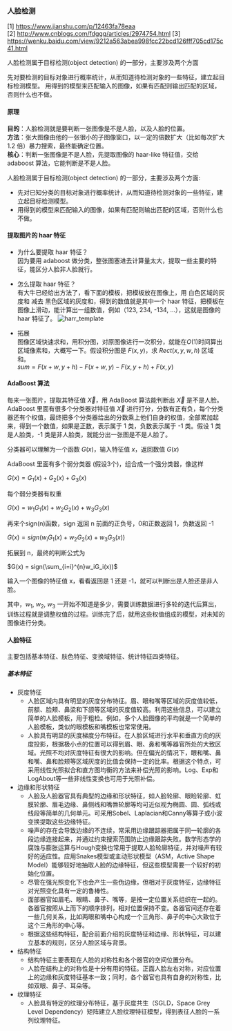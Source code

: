 ### 人脸检测

[1] https://www.jianshu.com/p/12463fa78eaa  
[2] http://www.cnblogs.com/fdggg/articles/2974754.html
[3] https://wenku.baidu.com/view/9212a563abea998fcc22bcd126fff705cd175c41.html

人脸检测属于目标检测(object detection) 的一部分，主要涉及两个方面

先对要检测的目标对象进行概率统计，从而知道待检测对象的一些特征，建立起目标检测模型。
用得到的模型来匹配输入的图像，如果有匹配则输出匹配的区域，否则什么也不做。

#### 原理
**目的**：人脸检测就是要判断一张图像是不是人脸，以及人脸的位置。  
**方法**：张大图像由他的一张很小的子图像窗口，以一定的倍数扩大（比如每次扩大 1.2 倍）暴力搜索，最终能确定位置。  
**核心**：判断一张图像是不是人脸，先提取图像的 haar-like 特征值，交给 adaboost 算法，它能判断是不是人脸。

人脸检测属于目标检测(object detection) 的一部分，主要涉及两个方面:
- 先对已知分类的目标对象进行概率统计，从而知道待检测对象的一些特征，建立起目标检测模型。
- 用得到的模型来匹配输入的图像，如果有匹配则输出匹配的区域，否则什么也不做。

#### 提取图片的 haar 特征
+ 为什么要提取 haar 特征？  
因为要用 adaboost 做分类，整张图塞进去计算量太大，提取一些主要的特征，能区分人脸非人脸就行。

+ 怎么提取 haar 特征？  
有大牛已经给出方法了，看下面的模板，把模板放在图像上，用 白色区域的灰度和 减去 黑色区域的灰度和，得到的数值就是其中一个 haar 特征，把模板在图像上滑动，能计算出一组数值，例如（123, 234, -134, ...），这就是图像的 haar 特征了。
![harr_template](https://upload-images.jianshu.io/upload_images/2764502-49382ffb6c163114.png?imageMogr2/auto-orient/strip%7CimageView2/2/w/700)

+ 拓展  
图像区域快速求和，用积分图，对原图像进行一次积分，就能在$O(1)$时间算出区域像素和，大概写一下。假设积分图是 $F(x, y)$，求 $Rect(x, y, w, h)$ 区域和。  
$sum = F(x+w, y+h) - F(x+w, y) - F(x, y+h) + F(x, y)$


#### AdaBoost 算法

每来一张图片，提取其特征值 $\vec{X}$，用 AdaBoost 算法能判断出 $\vec{X}$ 是不是人脸。
AdaBoost 里面有很多个分类器对特征值 $\vec{X}$ 进行打分，分数有正有负，每个分类器还有个权值，最终把多个分类器给出的分数乘上他们自身的权值，全部累加起来，得到一个数值，如果是正数，表示属于 1 类，负数表示属于 -1 类。假设 1 类是人脸类，-1 类是非人脸类，就能分出一张图是不是人脸了。

分类器可以理解为一个函数 $G(x)$，输入特征值 $x$，返回数值 $G(x)$

AdaBoost 里面有多个弱分类器 (假设3个)，组合成一个强分类器，像这样

$G(x) = G_1(x)+ G_2(x) + G_3(x)$

每个弱分类器有权重

$G(x) = w_1G_1(x)+ w_2G_2(x) + w_3G_3(x)$

再来个sign(n)函数，sign 返回 n 前面的正负号，0和正数返回 1，负数返回 -1

$G(x) = sign(w_iG_1(x)+ w_2G_2(x) + w_3G_3(x))$

拓展到 n，最终的判断公式为

$G(x) = sign(\sum_{i=i}^{n}w_iG_i(x))$

输入一个图像的特征值 x，看看返回是 1 还是 -1，就可以判断出是人脸还是非人脸。

其中，$w_1$, $w_2$, $w_3$ 一开始不知道是多少，需要训练数据进行多轮的迭代后算出，训练过程就是调整权值的过程。训练完了后，就用这些权值组成的模型，对未知的图像进行分类。

#### 人脸特征
主要包括基本特征、肤色特征、变换域特征、统计特征四类特征。

##### 基本特征
+ 灰度特征  
  - 人脸区域内具有明显的灰度分布特征。眉、眼和嘴等区域的灰度值较低，前额、脸颊、鼻梁和下颌等区域的灰度值较高。利用这些信息，可以建立简单的人脸模板，用于粗检。例如，多个人脸图像的平均就是一个简单的人脸模板，类似的眼模板和嘴模板也常常使用。  
  - 人脸具有明显的灰度梯度分布特征。在人脸区域进行水平和垂直方向的灰度投影，根据极小点的位置可以得到眉、眼、鼻和嘴等器官所处的大致区域。光照不均对灰度特征有很大的影响。但在偏光的情况下，眼和嘴、鼻和嘴、鼻和脸颊等区域灰度的比值会保持一定的比率。根据这个特点，可采用线性光照拟合和直方图均衡的方法来补偿光照的影响。Log、Exp和LogAbout等一些非线性变换也可用于光照补偿。
+ 边缘和形状特征  
  - 人脸及人脸器官具有典型的边缘和形状特征，如人脸轮廓、眼睑轮廓、虹膜轮廓、眉毛边缘、鼻侧线和嘴唇轮廓等均可近似视为椭圆、圆、弧线或线段等简单的几何单元。可采用Sobel、Laplacian和Canny等算子或小波变换提取这些边缘特征。    
  - 噪声的存在会导致边缘的不连续，常采用边缘跟踪器把属于同一轮廓的各段边缘连接起来，并通过约束搜索范围防止边缘跟踪失败。数学形态学的腐蚀与膨胀运算与Hough变换也常用于提取人脸轮廓特征，并对噪声有较好的适应性。应用Snakes模型或主动形状模型（ASM，Active Shape Model）能够较好地抽取人脸的边缘特征，但这些模型需要一个较好的初始化位置。  
  - 尽管在强光照变化下也会产生一些伪边缘，但相对于灰度特征，边缘特征对光照变化具有一定的鲁棒性。
  - 面部器官如眉毛、眼睛、鼻子、嘴等，是按一定位置关系组织在一起的。各器官按照从上而下的顺序排列，相对位置保持不变。各器官间还存在着一些几何关系，比如两眼和嘴中心构成一个三角形、鼻子的中心大致位于这个三角形的中心等。
  - 根据这些结构特征，配合前面介绍的灰度特征和边缘、形状特征，可以建立基本的规则，区分人脸区域与背景。
+ 结构特征  
  - 结构特征主要表现在人脸的对称性和各个器官的空间位置分布。  
  - 人脸在结构上的对称性是十分有用的特征。正面人脸左右对称，对应位置上的边缘和灰度特征基本一致；同时，各个器官也具有自身的对称性，比如双眼、鼻子、耳朵等。
+ 纹理特征
  - 人脸具有特定的纹理分布特征，基于灰度共生（SGLD，Space Grey Level Dependency）矩阵建立人脸纹理特征模型，得到表征人脸的一系列纹理特征。





